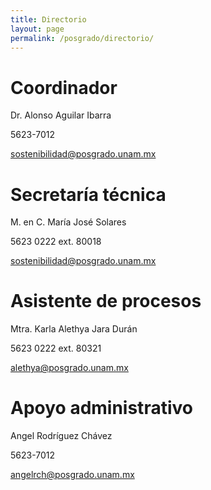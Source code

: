 ```yaml
---
title: Directorio
layout: page
permalink: /posgrado/directorio/
---
```



# Coordinador

Dr. Alonso Aguilar Ibarra

5623-7012

sostenibilidad@posgrado.unam.mx


# Secretaría técnica

M. en C. María José Solares

5623 0222 ext. 80018

sostenibilidad@posgrado.unam.mx


# Asistente de procesos

Mtra. Karla Alethya Jara Durán

5623 0222 ext. 80321

alethya@posgrado.unam.mx


# Apoyo administrativo

Angel Rodríguez Chávez

5623-7012

angelrch@posgrado.unam.mx
